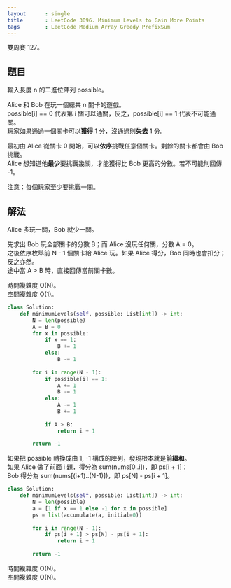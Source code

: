 ```yaml
---
layout      : single
title       : LeetCode 3096. Minimum Levels to Gain More Points
tags        : LeetCode Medium Array Greedy PrefixSum
---
```

雙周賽 127。

## 題目

輸入長度 n 的二進位陣列 possible。  

Alice 和 Bob 在玩一個總共 n 關卡的遊戲。  
possible[i] == 0 代表第 i 關可以通關，反之，possible[i] == 1 代表不可能通關。  
玩家如果通過一個關卡可以**獲得** 1 分，沒通過則**失去** 1 分。  

最初由 Alice 從關卡 0 開始，可以**依序**挑戰任意個關卡。剩餘的關卡都會由 Bob 挑戰。  
Alice 想知道他**最少**要挑戰幾關，才能獲得比 Bob 更高的分數。若不可能則回傳 -1。  

注意：每個玩家至少要挑戰一關。  

## 解法

Alice 多玩一關，Bob 就少一關。  

先求出 Bob 玩全部關卡的分數 B；而 Alice 沒玩任何關，分數 A = 0。  
之後依序枚舉前 N - 1 個關卡給 Alice 玩。如果 Alice 得分，Bob 同時也會扣分；反之亦然。  
途中當 A > B 時，直接回傳當前關卡數。  

時間複雜度 O(N)。  
空間複雜度 O(1)。  

```python
class Solution:
    def minimumLevels(self, possible: List[int]) -> int:
        N = len(possible)
        A = B = 0
        for x in possible:
            if x == 1:
                B += 1
            else:
                B -= 1
        
        for i in range(N - 1):
            if possible[i] == 1:
                A += 1
                B -= 1
            else:
                A -= 1
                B += 1
            
            if A > B:
                return i + 1
            
        return -1
```

如果把 possible 轉換成由 1, -1 構成的陣列，發現根本就是**前綴和**。  
如果 Alice 做了前面 i 題，得分為 sum(nums[0..i])，即 ps[i + 1]；  
Bob 得分為 sum(nums[(i+1)..(N-1)])，即 ps[N] - ps[i + 1]。  

```python
class Solution:
    def minimumLevels(self, possible: List[int]) -> int:
        N = len(possible)
        a = [1 if x == 1 else -1 for x in possible]
        ps = list(accumulate(a, initial=0))
        
        for i in range(N - 1):
            if ps[i + 1] > ps[N] - ps[i + 1]:
                return i + 1
        
        return -1
```

時間複雜度 O(N)。  
空間複雜度 O(N)。
